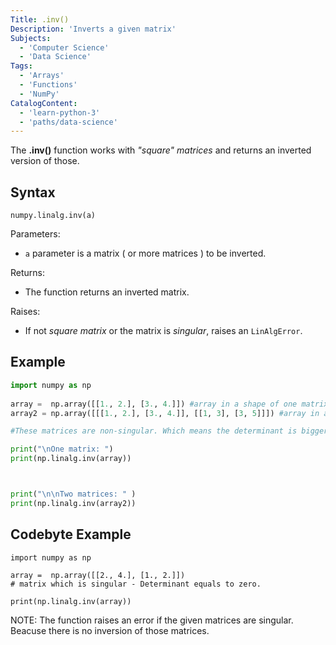 ```yaml
---
Title: .inv()
Description: 'Inverts a given matrix'
Subjects: 
  - 'Computer Science'
  - 'Data Science'
Tags: 
  - 'Arrays'
  - 'Functions'
  - 'NumPy'
CatalogContent: 
  - 'learn-python-3'
  - 'paths/data-science'
---
```


The **.inv()** function works with *"square" matrices* and returns an inverted version of those. 

## Syntax

```pseudo
numpy.linalg.inv(a)
```

Parameters:

- `a` parameter is a matrix ( or more matrices ) to be inverted.

Returns:

- The function returns an inverted matrix.

Raises:

- If not *square matrix* or the matrix is *singular*, raises an `LinAlgError`.



## Example

```py
import numpy as np
 
array =  np.array([[1., 2.], [3., 4.]]) #array in a shape of one matrix
array2 = np.array([[[1., 2.], [3., 4.]], [[1, 3], [3, 5]]]) #array in a shape of two matrices

#These matrices are non-singular. Which means the determinant is bigger then zero.

print("\nOne matrix: ")
print(np.linalg.inv(array)) 



print("\n\nTwo matrices: " )
print(np.linalg.inv(array2)) 

```


## Codebyte Example 

```codebyte/py
import numpy as np

array =  np.array([[2., 4.], [1., 2.]]) 
# matrix which is singular - Determinant equals to zero.

print(np.linalg.inv(array))
```

NOTE: The function raises an error if the given matrices are singular. Beacuse there is no inversion of those matrices.

